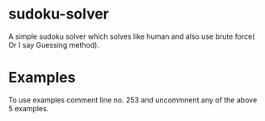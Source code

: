 # sudoku-solver
A simple sudoku solver which solves like human and also use brute force( Or I say Guessing method).

# Examples
To use examples comment line no. 253 and uncommnent any of the above 5 examples.

